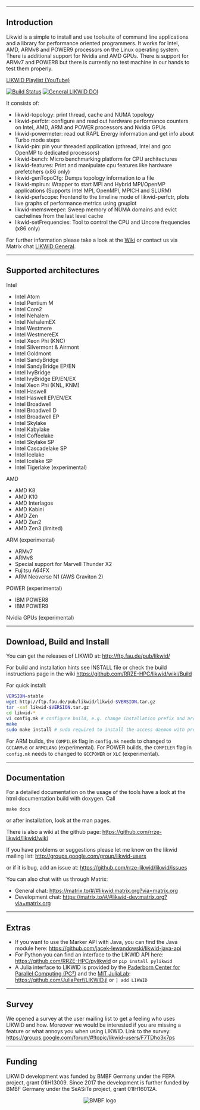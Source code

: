 --------------------------------------------------------------------------------
Introduction
--------------------------------------------------------------------------------

Likwid is a simple to install and use toolsuite of command line applications and a library
for performance oriented programmers. It works for Intel, AMD, ARMv8 and POWER9
processors on the Linux operating system. There is additional support for Nvidia and AMD GPUs.
There is support for ARMv7 and POWER8 but there is currently no test machine in
our hands to test them properly.

[LIKWID Playlist (YouTube)](https://www.youtube.com/playlist?list=PLxVedhmuwLq2CqJpAABDMbZG8Whi7pKsk)

[![Build Status](https://gitos.rrze.fau.de/ub55yzis/likwid/badges/master/pipeline.svg)](https://gitos.rrze.fau.de/ub55yzis/likwid/-/commits/master) [![General LIKWID DOI](https://zenodo.org/badge/DOI/10.5281/zenodo.4275676.svg)](https://doi.org/10.5281/zenodo.4275676)

It consists of:

- likwid-topology: print thread, cache and NUMA topology
- likwid-perfctr: configure and read out hardware performance counters on Intel, AMD, ARM and POWER processors and Nvidia GPUs
- likwid-powermeter: read out RAPL Energy information and get info about Turbo mode steps
- likwid-pin: pin your threaded application (pthread, Intel and gcc OpenMP to dedicated processors)
- likwid-bench: Micro benchmarking platform for CPU architectures
- likwid-features: Print and manipulate cpu features like hardware prefetchers (x86 only)
- likwid-genTopoCfg: Dumps topology information to a file
- likwid-mpirun: Wrapper to start MPI and Hybrid MPI/OpenMP applications (Supports Intel MPI, OpenMPI, MPICH and SLURM)
- likwid-perfscope: Frontend to the timeline mode of likwid-perfctr, plots live graphs of performance metrics using gnuplot
- likwid-memsweeper: Sweep memory of NUMA domains and evict cachelines from the last level cache
- likwid-setFrequencies: Tool to control the CPU and Uncore frequencies (x86 only)

For further information please take a look at the [Wiki](https://github.com/RRZE-HPC/likwid/wiki) or contact us via Matrix chat [LIKWID General](https://matrix.to/#/#likwid:matrix.org?via=matrix.org).


--------------------------------------------------------------------------------
Supported architectures
--------------------------------------------------------------------------------
Intel
- Intel Atom
- Intel Pentium M
- Intel Core2
- Intel Nehalem
- Intel NehalemEX
- Intel Westmere
- Intel WestmereEX
- Intel Xeon Phi (KNC)
- Intel Silvermont & Airmont
- Intel Goldmont
- Intel SandyBridge
- Intel SandyBridge EP/EN
- Intel IvyBridge
- Intel IvyBridge EP/EN/EX
- Intel Xeon Phi (KNL, KNM)
- Intel Haswell
- Intel Haswell EP/EN/EX
- Intel Broadwell
- Intel Broadwell D
- Intel Broadwell EP
- Intel Skylake
- Intel Kabylake
- Intel Coffeelake
- Intel Skylake SP
- Intel Cascadelake SP
- Intel Icelake
- Intel Icelake SP
- Intel Tigerlake (experimental)

AMD
- AMD K8
- AMD K10
- AMD Interlagos
- AMD Kabini
- AMD Zen
- AMD Zen2
- AMD Zen3 (limited)

ARM (experimental)
- ARMv7
- ARMv8
- Special support for Marvell Thunder X2
- Fujitsu A64FX
- ARM Neoverse N1 (AWS Graviton 2)

POWER (experimental)
- IBM POWER8
- IBM POWER9

Nvidia GPUs (experimental)

--------------------------------------------------------------------------------
Download, Build and Install
--------------------------------------------------------------------------------
You can get the releases of LIKWID at:
http://ftp.fau.de/pub/likwid/

For build and installation hints see INSTALL file or check the build instructions
page in the wiki https://github.com/RRZE-HPC/likwid/wiki/Build

For quick install:
```bash
VERSION=stable
wget http://ftp.fau.de/pub/likwid/likwid-$VERSION.tar.gz
tar -xaf likwid-$VERSION.tar.gz
cd likwid-*
vi config.mk # configure build, e.g. change installation prefix and architecture flags
make
sudo make install # sudo required to install the access daemon with proper permissions
```

For ARM builds, the `COMPILER` flag in `config.mk` needs to changed to `GCCARMv8` or `ARMCLANG` (experimental).
For POWER builds, the `COMPILER` flag in `config.mk` needs to changed to `GCCPOWER` or `XLC` (experimental).

--------------------------------------------------------------------------------
Documentation
--------------------------------------------------------------------------------
For a detailed  documentation on the usage of the tools have a look at the
html documentation build with doxygen. Call

`make docs`

or after installation, look at the man pages.

There is also a wiki at the github page:
https://github.com/rrze-likwid/likwid/wiki

If you have problems or suggestions please let me know on the likwid mailing list:
http://groups.google.com/group/likwid-users

or if it is bug, add an issue at:
https://github.com/rrze-likwid/likwid/issues

You can also chat with us through Matrix:
- General chat: https://matrix.to/#/#likwid:matrix.org?via=matrix.org
- Development chat: https://matrix.to/#/#likwid-dev:matrix.org?via=matrix.org

--------------------------------------------------------------------------------
Extras
--------------------------------------------------------------------------------
- If you want to use the Marker API with Java, you can find the Java module here:
https://github.com/jacek-lewandowski/likwid-java-api
- For Python you can find an interface to the LIKWID API here:
https://github.com/RRZE-HPC/pylikwid or `pip install pylikwid`
- A Julia interface to LIKWID is provided by the [Paderborn Center for Parallel Computing (PC²)](https://pc2.uni-paderborn.de) and the [MIT JuliaLab](https://julia.mit.edu/):
https://github.com/JuliaPerf/LIKWID.jl or `] add LIKWID`

--------------------------------------------------------------------------------
Survey
--------------------------------------------------------------------------------
We opened a survey at the user mailing list to get a feeling who uses LIKWID and how.
Moreover we would be interested if you are missing a feature or what annoys you when using LIKWID.
Link to the survey:
https://groups.google.com/forum/#!topic/likwid-users/F7TDho3k7ps

--------------------------------------------------------------------------------
Funding
--------------------------------------------------------------------------------

LIKWID development was funded by BMBF Germany under the FEPA project, grant 01IH13009. Since 2017 the development is further funded by BMBF Germany under the SeASiTe project, grant 01IH16012A.

<div align=center><img src="https://raw.githubusercontent.com/wiki/RRZE-HPC/likwid/images/BMBF.png" alt="BMBF logo"/></div>

